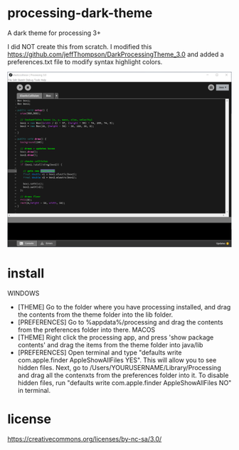 # processing-dark-theme
A dark theme for processing 3+

I did NOT create this from scratch. I modified this https://github.com/jeffThompson/DarkProcessingTheme_3.0 and added a preferences.txt file to modify syntax highlight colors.


![Screenshot](/screenshot.PNG?raw=true "Screenshot")

# install

WINDOWS
- [THEME] Go to the folder where you have processing installed, and drag the contents from the theme folder into the lib folder.
- [PREFERENCES] Go to %appdata%/processing and drag the contents from the preferences folder into there.
MACOS
- [THEME] Right click the processing app, and press 'show package contents' and drag the items from the theme folder into java/lib
- [PREFERENCES] Open terminal and type "defaults write com.apple.finder AppleShowAllFiles YES". This will allow you to see hidden files. Next, go to /Users/YOURUSERNAME/Library/Processing and drag all the contenxts from the preferences folder into it. To disable hidden files, run "defaults write com.apple.finder AppleShowAllFiles NO" in terminal.



# license
https://creativecommons.org/licenses/by-nc-sa/3.0/
